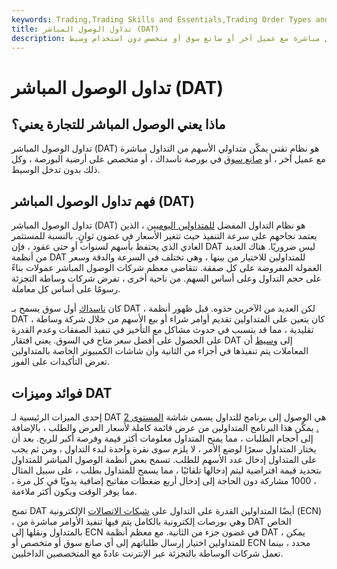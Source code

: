 ```yaml
---
keywords: Trading,Trading Skills and Essentials,Trading Order Types and Processes,Trading Skills,Trading Orders
title: تداول الوصول المباشر (DAT)
description: تداول الوصول المباشر هو نظام يسمح للعميل بالتداول مباشرة مع عميل آخر أو صانع سوق أو متخصص دون استخدام وسيط.
---
```


# تداول الوصول المباشر (DAT)
## ماذا يعني الوصول المباشر للتجارة يعني؟

تداول الوصول المباشر (DAT) هو نظام تقني يمكّن متداولي الأسهم من التداول مباشرة مع عميل آخر ، أو [صانع سوق](/marketmaker) في بورصة ناسداك ، أو متخصص على أرضية البورصة ، وكل ذلك بدون تدخل الوسيط.

## فهم تداول الوصول المباشر (DAT)

تداول الوصول المباشر (DAT) هو نظام التداول المفضل [للمتداولين اليوميين](/daytrader) ، الذين يعتمد نجاحهم على سرعة التنفيذ حيث تتغير الأسعار في غضون ثوانٍ. بالنسبة للمستثمر العادي الذي يحتفظ بأسهم لسنوات أو حتى عقود ، فإن DAT ليس ضروريًا. هناك العديد من أنظمة DAT للمتداولين للاختيار من بينها ، وهي تختلف في السرعة والدقة وسعر العمولة المفروضة على كل صفقة. تتقاضى معظم شركات الوصول المباشر عمولات بناءً على حجم التداول وعلى أساس السهم. من ناحية أخرى ، تفرض شركات وساطة التجزئة رسومًا على أساس كل معاملة.

كان [ناسداك](/nasdaq) أول سوق يسمح بـ DAT ، لكن العديد من الآخرين حذوه. قبل ظهور أنظمة DAT ، كان يتعين على المتداولين تقديم أوامر شراء أو بيع الأسهم من خلال شركة وساطة تقليدية ، مما قد يتسبب في حدوث مشاكل مع التأخير في تنفيذ الصفقات وعدم القدرة على الحصول على أفضل سعر متاح في السوق. يعني افتقار DAT إلى [وسيط](/middleman) أن المعاملات يتم تنفيذها في أجزاء من الثانية وأن شاشات الكمبيوتر الخاصة بالمتداولين تعرض التأكيدات على الفور.

## فوائد وميزات DAT

إحدى الميزات الرئيسية لـ DAT هي الوصول إلى برنامج للتداول يسمى شاشة [المستوى 2 .](/level2) يمكّن هذا البرنامج المتداولين من عرض قائمة كاملة لأسعار العرض والطلب ، بالإضافة إلى أحجام الطلبات ، مما يمنح المتداول معلومات أكثر قيمة وفرصة أكبر للربح. بعد أن يختار المتداول سعرًا لوضع الأمر ، لا يلزم سوى نقرة واحدة لبدء التداول ، ومن ثم يجب على المتداول إدخال عدد الأسهم للطلب. تسمح بعض أنظمة الوصول المباشر للمتداول بتحديد قيمة افتراضية ليتم إدخالها تلقائيًا ، مما يسمح للمتداول بطلب ، على سبيل المثال ، 1000 مشاركة دون الحاجة إلى إدخال أربع ضغطات مفاتيح إضافية يدويًا في كل مرة ، مما يوفر الوقت ويكون أكثر ملاءمة.

تمنح DAT أيضًا المتداولين القدرة على التداول على [شبكات الاتصالات](/ecn) الإلكترونية (ECN) ، وهي بورصات إلكترونية بالكامل يتم فيها تنفيذ الأوامر مباشرة من DAT الخاص بالمتداول ونقلها إلى ECN في غضون جزء من الثانية. مع معظم أنظمة DAT ، يمكن للمتداولين اختيار إرسال طلباتهم إلى أي صانع سوق أو متخصص أو ECN محدد ، بينما تعمل شركات الوساطة بالتجزئة عبر الإنترنت عادةً مع المتخصصين الداخليين.

